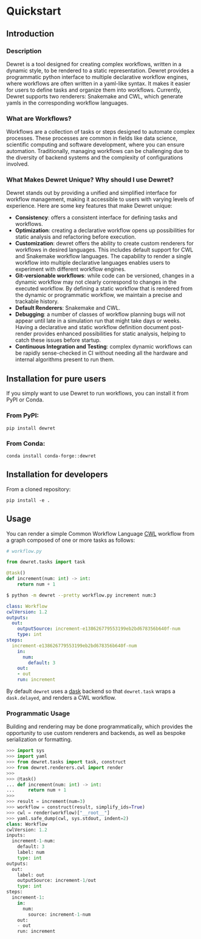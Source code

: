 # Quickstart

## Introduction 

### Description 

Dewret is a tool designed for creating complex workflows, written in a dynamic style, to be rendered to a static representation. Dewret provides a programmatic python interface to multiple declarative workflow engines, where workflows are often written in a yaml-like syntax. It makes it easier for users to define tasks and organize them into workflows. Currently, Dewret supports two renderers: Snakemake and CWL, which generate yamls in the corresponding workflow languages.

### What are Workflows?

Workflows are a collection of tasks or steps designed to automate complex processes. These processes are common in fields like data science, scientific computing and software development, where you can ensure automation. Traditionally, managing workflows can be challenging due to the diversity of backend systems and the complexity of configurations involved.

### What Makes Dewret Unique? Why should I use Dewret?

Dewret stands out by providing a unified and simplified interface for workflow management, making it accessible to users with varying levels of experience. Here are some key features that make Dewret unique:

- **Consistency**: offers a consistent interface for defining tasks and workflows.
- **Optimization**: creating a declarative workflow opens up possibilities for static analysis and refactoring before execution.
- **Customization**: dewret offers the ability to create custom renderers for workflows in desired languages. This includes default support for CWL and Snakemake workflow languages. The capability to render a single workflow into multiple declarative languages enables users to experiment with different workflow engines.
- **Git-versionable workflows**: while code can be versioned, changes in a dynamic workflow may not clearly correspond to changes in the executed workflow. By defining a static workflow that is rendered from the dynamic or programmatic workflow, we maintain a precise and trackable history.
- **Default Renderers**: Snakemake and CWL.
- **Debugging**: a number of classes of workflow planning bugs will not appear until late in a simulation run that might take days or weeks. Having a declarative and static workflow definition document post-render provides enhanced possibilities for static analysis, helping to catch these issues before startup.
- **Continuous Integration and Testing**: complex dynamic workflows can be rapidly sense-checked in CI without needing all the hardware and internal algorithms present to run them.

## Installation for pure users

If you simply want to use Dewret to run workflows, you can install it from PyPI or Conda.

### From PyPI:
```shell
pip install dewret
```

### From Conda:
```shell
conda install conda-forge::dewret
```

## Installation for developers

From a cloned repository:

    pip install -e .

## Usage

You can render a simple Common Workflow Language [CWL](https://www.commonwl.org/) workflow from a graph composed of one or more tasks as follows:

```python
# workflow.py

from dewret.tasks import task

@task()
def increment(num: int) -> int:
    return num + 1
```

```sh
$ python -m dewret --pretty workflow.py increment num:3
```

```yaml
class: Workflow
cwlVersion: 1.2
outputs:
  out:
    outputSource: increment-e138626779553199eb2bd678356b640f-num
    type: int
steps:
  increment-e138626779553199eb2bd678356b640f-num
    in:
      num:
        default: 3
    out:
    - out
    run: increment
```

By default `dewret` uses a [dask](https://www.dask.org/) backend so that `dewret.task` wraps a `dask.delayed`, and renders a CWL workflow. 


### Programmatic Usage

Building and rendering may be done programmatically,
which provides the opportunity to use custom renderers
and backends, as well as bespoke serialization or formatting.

```python
>>> import sys
>>> import yaml
>>> from dewret.tasks import task, construct
>>> from dewret.renderers.cwl import render
>>> 
>>> @task()
... def increment(num: int) -> int:
...     return num + 1
>>>
>>> result = increment(num=3)
>>> workflow = construct(result, simplify_ids=True)
>>> cwl = render(workflow)["__root__"]
>>> yaml.safe_dump(cwl, sys.stdout, indent=2)
class: Workflow
cwlVersion: 1.2
inputs:
  increment-1-num:
    default: 3
    label: num
    type: int
outputs:
  out:
    label: out
    outputSource: increment-1/out
    type: int
steps:
  increment-1:
    in:
      num:
        source: increment-1-num
    out:
    - out
    run: increment

```
